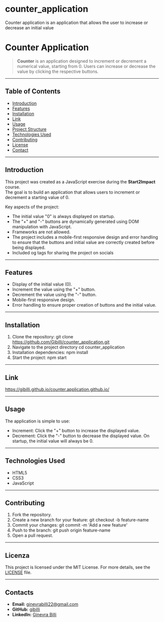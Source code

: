 # counter_application
Counter application is an application that allows the user to increase or decrease an initial value

# Counter Application

> **Counter** is an application designed to increment or decrement a numerical value, starting from 0. Users can increase or decrease the value by clicking the respective buttons.

---

## Table of Contents

- [Introduction](#introduction)
- [Features](#features)
- [Installation](#installation)
- [Link](#link)
- [Usage](#usage)
- [Project Structure](#project-structure)
- [Technologies Used](#technologies-used)
- [Contributing](#contributing)
- [License](#license)
- [Contact](#contact)

---

## Introduction

This project was created as a JavaScript exercise during the **Start2Impact** course.  
The goal is to build an application that allows users to increment or decrement a starting value of 0.  

Key aspects of the project:  
- The initial value "0" is always displayed on startup.  
- The "+" and "-" buttons are dynamically generated using DOM manipulation with JavaScript.  
- Frameworks are not allowed.  
- The project includes a mobile-first responsive design and error handling to ensure that the buttons and initial value are correctly created before being displayed.
- Included og tags for sharing the project on socials

---

## Features

- Display of the initial value (0).  
- Increment the value using the "+" button.  
- Decrement the value using the "-" button.  
- Mobile-first responsive design.  
- Error handling to ensure proper creation of buttons and the initial value.

---

## Installation

1. Clone the repository:
   git clone https://github.com/Gibilli/counter_application.git
2. Navigate to the project directory
   cd counter_application
3. Installation dependencies:
   npm install
4. Start the project:
   npm start

---

## Link
https://gibilli.github.io/counter.application.github.io/

---

## Usage

The application is simple to use:
* Increment: Click the "+" button to increase the displayed value.
* Decrement: Click the "-" button to decrease the displayed value.
On startup, the initial value will always be 0.


---

## Technologies Used

* HTML5
* CSS3
* JavaScript

---

## Contributing

1. Fork the repository.
2. Create a new branch for your feature:
   git checkout -b feature-name
3. Commit your changes:
   git commit -m 'Add a new feature'
4. Push to the branch:
   git push origin feature-name
5. Open a pull request.

---

## Licenza

This project is licensed under the MIT License. For more details, see the [LICENSE](LICENSE) file.

---

## Contacts

- **Email:** ginevrabilli22@gmail.com
- **GitHub:** [gibilli](https://github.com/Gibilli)
- **LinkedIn:** [Ginevra Billi](https://www.linkedin.com/in/ginevra-billi-991171241/)